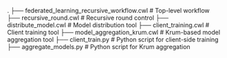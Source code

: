 .
├── federated_learning_recursive_workflow.cwl  # Top-level workflow
├── recursive_round.cwl                        # Recursive round control
├── distribute_model.cwl                       # Model distribution tool
├── client_training.cwl                        # Client training tool
├── model_aggregation_krum.cwl                 # Krum-based model aggregation tool
├── client_train.py                            # Python script for client-side training
├── aggregate_models.py                        # Python script for Krum aggregation
